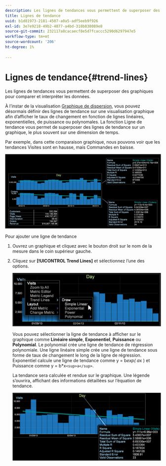 ```yaml
---
description: Les lignes de tendances vous permettent de superposer des graphiques pour comparer et interpréter les données.
title: Lignes de tendance
uuid: b1d81973-2181-4507-a0a5-adf5eeb9f926
exl-id: 3e7e9218-49b2-4877-a4bd-318b838089e8
source-git-commit: 232117a8cacaecf8e5d7fcaccc5290d6297947e5
workflow-type: tm+mt
source-wordcount: '206'
ht-degree: 1%

---
```


# Lignes de tendance{#trend-lines}

Les lignes de tendances vous permettent de superposer des graphiques pour comparer et interpréter les données.

À l’instar de la visualisation [Graphique de dispersion](https://experienceleague.adobe.com/docs/data-workbench/using/client/analysis-visualizations/c-scat-plots.html), vous pouvez désormais définir des lignes de tendance sur une visualisation graphique afin d’afficher le taux de changement en fonction de lignes linéaires, exponentielles, de puissance ou polynomales. La fonction Ligne de tendance vous permet de superposer des lignes de tendance sur un graphique, le plus souvent sur une dimension de temps.

Par exemple, dans cette comparaison graphique, nous pouvons voir que les tendances Visites sont en hausse, mais Commandes en baisse.

![](assets/trend_line.png)

Pour ajouter une ligne de tendance

1. Ouvrez un graphique et cliquez avec le bouton droit sur le nom de la mesure dans le coin supérieur gauche.
1. Cliquez sur **[!UICONTROL Trend Lines]** et sélectionnez l’une des options.

   ![](assets/trend_line_graph.png)

   Vous pouvez sélectionner la ligne de tendance à afficher sur le graphique comme **Linéaire simple**, **Exponentiel**, **Puissance** ou **Polynomial**. Le polynomial crée une ligne de tendance de régression polynomiale. Une ligne linéaire simple crée une ligne de tendance sous forme de taux de changement le long de la ligne de régression. Exponentiel calcule une ligne de tendance comme y = b*exp( a*x ) et Puissance comme y = b*x`<sup>a</sup>`.

   La tendance sera calculée et rendue sur le graphique. Une légende s’ouvrira, affichant des informations détaillées sur l’équation de tendance.

   ![](assets/trend_line_detail.png)
